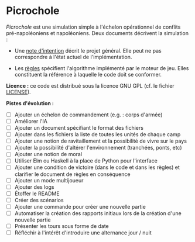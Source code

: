 # Picrochole

*Picrochole* est une simulation simple à l'échelon opérationnel de
conflits pré-napoléoniens et napoléoniens. Deux documents décrivent la
simulation :

* Une [note d'intention](docs/intent.md) décrit le projet
  général. Elle peut ne pas correspondre à l'état actuel de
  l'implémentation.

* Les [règles](docs/rules.md) spécifient l'algorithme implémenté par
  le moteur de jeu. Elles constituent la référence à laquelle le code
  doit se conformer.

**Licence :** ce code est distribué sous la licence GNU GPL (cf. le
fichier [LICENSE](LICENSE)).

**Pistes d'évolution :**
- [ ] Ajouter un échelon de commandement (e.g. : corps d'armée)
- [ ] Améliorer l'IA
- [ ] Ajouter un document spécifiant le format des fichiers
- [ ] Ajouter dans les fichiers la liste de toutes les unités de
      chaque camp
- [ ] Ajouter une notion de ravitaillement et la possibilité de vivre
      sur le pays
- [ ] Ajouter la possibilité d'altérer l'environnement (tranchées,
      ponts, etc)
- [ ] Ajouter une notion de moral
- [ ] Utiliser Elm ou Haskell à la place de Python pour l'interface
- [ ] Ajouter une condition de victoire (dans le code et dans les
      règles) et clarifier le document de règles en conséquence
- [ ] Ajouter un mode multijoueur
- [ ] Ajouter des logs
- [ ] Étoffer le README
- [ ] Créer des scénarios
- [ ] Ajouter une commande pour créer une nouvelle partie
- [ ] Automatiser la création des rapports initiaux lors de la
      création d'une nouvelle partie
- [ ] Présenter les tours sous forme de date
- [ ] Réfléchir à l'intérêt d'introduire une alternance jour / nuit
